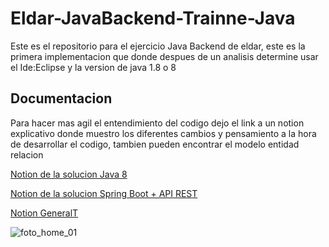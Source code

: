 # Eldar-JavaBackend-Trainne-Java
Este es el repositorio para el ejercicio Java Backend de eldar, este es la primera implementacion que donde despues de un analisis 
determine usar el Ide:Eclipse y la version de java 1.8 o 8

## Documentacion
Para hacer mas agil el entendimiento del codigo dejo el link a un notion explicativo 
donde muestro los diferentes cambios y pensamiento a la hora de desarrollar el codigo, tambien
pueden encontrar el modelo entidad relacion

<a href="https://roan-chokeberry-6fa.notion.site/Eldar-Java-Backend-Training-579d0a64b66f4b15996b3d41680bdc95" target="_blank">Notion de la solucion Java 8</a> 

<a href="https://roan-chokeberry-6fa.notion.site/Solucion-Ejercicio-2-Spring-boot-API-REST-355f2f2812bd4af4ab443a6de8756202" target="_blank">Notion de la solucion Spring Boot + API REST</a> 

<a href="https://roan-chokeberry-6fa.notion.site/Eldar-Java-Backend-Training-7a1e6ab659334a3e8b11bb5b74be7c54" target="_blank">Notion GeneralT</a> 

![foto_home_01](https://user-images.githubusercontent.com/91098592/186323814-d47cef94-0068-4716-8e42-839bf993a37f.jpg)
